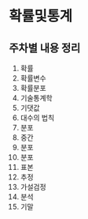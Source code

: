 # 확률및통계

## 주차별 내용 정리

1. 확률
2. 확률변수
3. 확률분포
4. 기술통계학
5. 기댓값
6. 대수의 법칙
7. 분포
8. 중간
9. 분포
10. 분포
11. 표본
12. 추정
13. 가설검정
14. 분석
15. 기말
